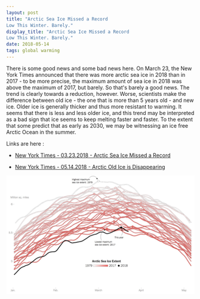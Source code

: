 ```yaml
---
layout: post
title: "Arctic Sea Ice Missed a Record
Low This Winter. Barely."
display_title: "Arctic Sea Ice Missed a Record
Low This Winter. Barely."
date: 2018-05-14
tags: global warming
---
```


There is some good news and some bad news here. On March 23, the New York Times announced that there was more arctic sea ice in 2018 than in 2017 - to be more precise, the maximum amount of sea ice in 2018 was above the maximum of 2017, but barely. So that's barely a good news. The trend is clearly towards a reduction, however. Worse, scientists make the difference between old ice - the one that is more than 5 years old - and new ice. Older ice is generally thicker and thus more resistant to warming. It seems that there is less and less older ice, and this trend may be interpreted as a bad sign that ice seems to keep melting faster and faster. To the extent that some predict that as early as 2030, we may be witnessing an ice free Arctic Ocean in the summer.

Links are here :
*  [New York Times - 03.23.2018 - Arctic Sea Ice Missed a Record](https://www.nytimes.com/interactive/2018/03/23/climate/arctic-ice-maximum.html)

* [New York Times - 05.14.2018 - Arctic Old Ice is Disappearing](https://www.nytimes.com/interactive/2018/05/14/climate/arctic-sea-ice.html)

![image](/blog/nyt0518.jpeg)